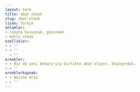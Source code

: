 ```yaml
---
layout: term
title: abat olmak
slug: abat-olmak
lisan: Türkçe
anlamlar:
- rahata kavuşmak, gönenmek
- mutlu olmak
ozellikler:
- - ''
- - ''
  - ''
ornekler:
- - Biz de yeni Ankara'yla birlikte abat oluyor, büyüyorduk.
- - ''
orneklerkaynak:
- - Nezihe Araz
- - ''
---
```

